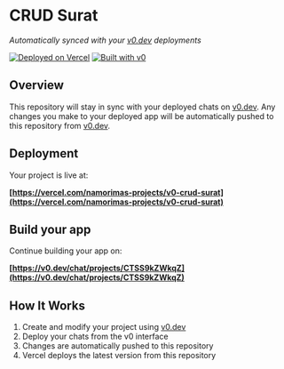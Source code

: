 # CRUD Surat

*Automatically synced with your [v0.dev](https://v0.dev) deployments*

[![Deployed on Vercel](https://img.shields.io/badge/Deployed%20on-Vercel-black?style=for-the-badge&logo=vercel)](https://vercel.com/namorimas-projects/v0-crud-surat)
[![Built with v0](https://img.shields.io/badge/Built%20with-v0.dev-black?style=for-the-badge)](https://v0.dev/chat/projects/CTSS9kZWkqZ)

## Overview

This repository will stay in sync with your deployed chats on [v0.dev](https://v0.dev).
Any changes you make to your deployed app will be automatically pushed to this repository from [v0.dev](https://v0.dev).

## Deployment

Your project is live at:

**[https://vercel.com/namorimas-projects/v0-crud-surat](https://vercel.com/namorimas-projects/v0-crud-surat)**

## Build your app

Continue building your app on:

**[https://v0.dev/chat/projects/CTSS9kZWkqZ](https://v0.dev/chat/projects/CTSS9kZWkqZ)**

## How It Works

1. Create and modify your project using [v0.dev](https://v0.dev)
2. Deploy your chats from the v0 interface
3. Changes are automatically pushed to this repository
4. Vercel deploys the latest version from this repository
